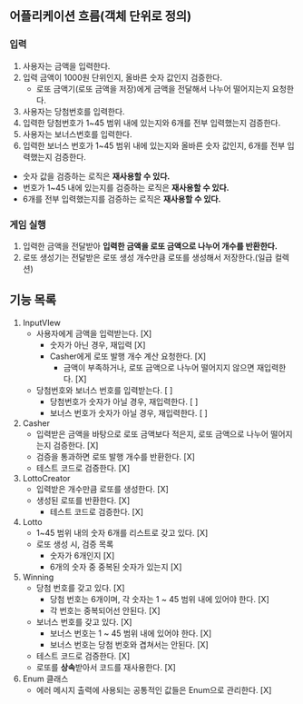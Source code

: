 ## 어플리케이션 흐름(객체 단위로 정의)
### 입력
1. 사용자는 금액을 입력한다.
2. 입력 금액이 1000원 단위인지, 올바른 숫자 값인지 검증한다.
    - 로또 금액기(로또 금액을 저장)에게 금액을 전달해서 나누어 떨어지는지 요청한다.
3. 사용자는 당첨번호를 입력한다.
4. 입력한 당첨번호가 1~45 범위 내에 있는지와 6개를 전부 입력했는지 검증한다.
5. 사용자는 보너스번호를 입력한다.
6. 입력한 보너스 번호가 1~45 범위 내에 있는지와 올바른 숫자 값인지, 6개를 전부 입력했는지 검증한다.
- 숫자 값을 검증하는 로직은 **재사용할 수 있다.**
- 번호가 1~45 내에 있는지를 검증하는 로직은 **재사용할 수 있다.**
- 6개를 전부 입력했는지를 검증하는 로직은 **재사용할 수 있다.**

### 게임 실행
1. 입력한 금액을 전달받아 **입력한 금액을 로또 금액으로 나누어 개수를 반환한다.**
2. 로또 생성기는 전달받은 로또 생성 개수만큼 로또를 생성해서 저장한다.(일급 컬렉션)

## 기능 목록
1. InputVIew
   - 사용자에게 금액을 입력받는다. [X]
     - 숫자가 아닌 경우, 재입력 [X]
     - Casher에게 로또 발행 개수 계산 요청한다. [X]
       - 금액이 부족하거나, 로또 금액으로 나누어 떨어지지 않으면 재입력한다. [X]
   - 당첨번호와 보너스 번호를 입력받는다. [ ]
     - 당첨번호가 숫자가 아닐 경우, 재입력한다. [ ]
     - 보너스 번호가 숫자가 아닐 경우, 재입력한다. [ ]
2. Casher
   - 입력받은 금액을 바탕으로 로또 금액보다 적은지, 로또 금액으로 나누어 떨어지는지 검증한다. [X]
   - 검증을 통과하면 로또 발행 개수를 반환한다. [X]
   - 테스트 코드로 검증한다. [X]
3. LottoCreator
   - 입력받은 개수만큼 로또를 생성한다. [X]
   - 생성된 로또를 반환한다. [X]
     - 테스트 코드로 검증한다. [X]
4. Lotto
   - 1~45 범위 내의 숫자 6개를 리스트로 갖고 있다. [X]
   - 로또 생성 시, 검증 목록
     - 숫자가 6개인지 [X]
     - 6개의 숫자 중 중복된 숫자가 있는지 [X]
5. Winning
   - 당첨 번호를 갖고 있다. [X]
     - 당첨 번호는 6개이며, 각 숫자는 1 ~ 45 범위 내에 있어야 한다. [X]
     - 각 번호는 중복되어선 안된다. [X]
   - 보너스 번호를 갖고 있다. [X]
     - 보너스 번호는 1 ~ 45 범위 내에 있어야 한다. [X]
     - 보너스 번호는 당첨 번호와 겹쳐서는 안된다. [X]
   - 테스트 코드로 검증한다. [X]
   - 로또를 **상속**받아서 코드를 재사용한다. [X]
6. Enum 클래스
   - 에러 메시지 출력에 사용되는 공통적인 값들은 Enum으로 관리한다. [X]